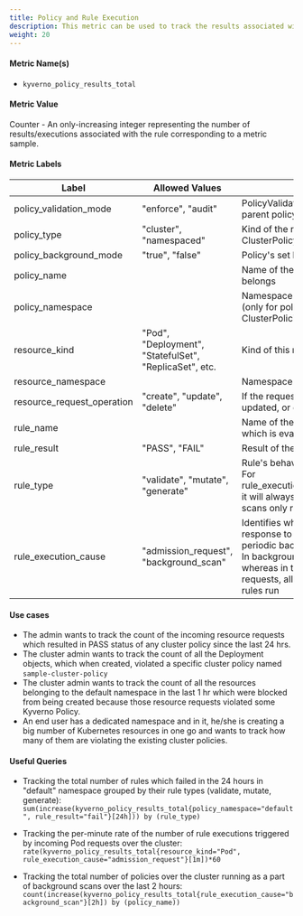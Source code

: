 ```yaml
---
title: Policy and Rule Execution
description: This metric can be used to track the results associated with the rules executing as a part of incoming resource requests and even background scans. This metric can be further aggregated to track policy-level results as well.
weight: 20
---
```


#### Metric Name(s)

* `kyverno_policy_results_total`

#### Metric Value

Counter - An only-increasing integer representing the number of results/executions associated with the rule corresponding to a metric sample.

#### Metric Labels

| Label | Allowed Values | Description |
| --- | --- | --- |
| policy\_validation\_mode | "enforce", "audit" | PolicyValidationFailure action of the rule's parent policy |
| policy\_type | "cluster", "namespaced" | Kind of the rule's parent policy. Kind: ClusterPolicy or Kind: Policy |
| policy\_background\_mode | "true", "false" | Policy's set background mode |
| policy\_name | | Name of the policy to which the rule belongs |
| policy\_namespace | | Namespace in which this Policy resides (only for policies with kind: Policy), For ClusterPolicies, this field will be "-" |
| resource\_kind | "Pod", "Deployment", "StatefulSet", "ReplicaSet", etc. | Kind of this resource |
| resource\_namespace | | Namespace in which this resource lies |
| resource\_request\_operation | "create", "update", "delete" | If the requested resource is being created, updated, or deleted. |
| rule\_name | | Name of the rule, in the above policy, which is evaluating in this situation |
| rule\_result | "PASS", "FAIL" | Result of the rule's execution |
| rule\_type | "validate", "mutate", "generate" | Rule's behavior type.<br>For rule\_execution\_cause="background\_scan", it will always be "validate" as background scans only run validate rules |
| rule\_execution\_cause | "admission\_request", "background\_scan" | Identifies whether the rule is executing in response to an admission request or a periodic background scan.<br>In background scans, only validate rules whereas in the case of admission requests, all validate/mutate/generate rules run |

#### Use cases

* The admin wants to track the count of the incoming resource requests which resulted in PASS status of any cluster policy since the last 24 hrs.
* The cluster admin wants to track the count of all the Deployment objects, which when created, violated a specific cluster policy named `sample-cluster-policy`
* The cluster admin wants to track the count of all the resources belonging to the default namespace in the last 1 hr which were blocked from being created because those resource requests violated some Kyverno Policy.
* An end user has a dedicated namespace and in it, he/she is creating a big number of Kubernetes resources in one go and wants to track how many of them are violating the existing cluster policies.

#### Useful Queries

* Tracking the total number of rules which failed in the 24 hours in "default" namespace grouped by their rule types (validate, mutate, generate):<br>
`sum(increase(kyverno_policy_results_total{policy_namespace="default", rule_result="fail"}[24h])) by (rule_type)`

* Tracking the per-minute rate of the number of rule executions triggered by incoming Pod requests over the cluster:<br>
`rate(kyverno_policy_results_total{resource_kind="Pod", rule_execution_cause="admission_request"}[1m])*60`

* Tracking the total number of policies over the cluster running as a part of background scans over the last 2 hours:<br>
`count(increase(kyverno_policy_results_total{rule_execution_cause="background_scan"}[2h]) by (policy_name))`
